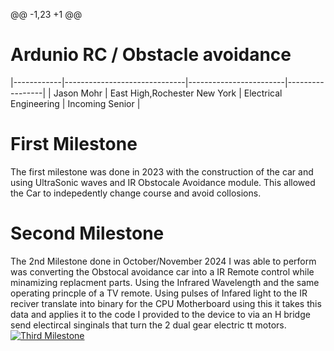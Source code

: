 @@ -1,23 +1 @@
# Ardunio RC / Obstacle avoidance 

|------------|------------------------------|------------------------|-----------------|
| Jason Mohr | East High,Rochester New York | Electrical Engineering | Incoming Senior |
 # First Milestone
  
The first milestone was done in 2023 with the construction of the car and using UltraSonic waves and IR Obstocale Avoidance module. This allowed the Car to indepedently change course and avoid collosions.

# Second Milestone
The 2nd Milestone done in October/November 2024 I was able to perform was converting the Obstocal avoidance car into a IR Remote control while minamizing replacment parts.
Using the Infrared Wavelength and the same operating princple of a TV remote. Using pulses of Infared light to the IR reciver translate into binary for the CPU Motherboard using this it takes this data and applies it to the code I provided to the device to via an H bridge send electircal singinals that turn the 2 dual gear electric tt motors.
[![Third Milestone](https://img.youtube.com/vi/GmOdrWnKn7I?si=4XiB-Z9GkZ__zgnq/0.jpg)](https://www.youtube.com/watch?v=GmOdrWnKn7I?si=4XiB-Z9GkZ__zgnq)
